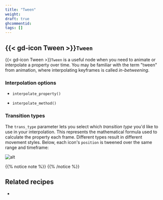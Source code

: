 ```yaml
---
title: "Tween"
weight:
draft: true
ghcommentid:
tags: []
---
```


## {{< gd-icon Tween >}}`Tween`

{{< gd-icon Tween >}}`Tween` is a useful node when you need to animate or interpolate a property over time. You may be familiar with the term "tween" from animation, where interpolating keyframes is called *in-betweening*.

### Interpolation options

* `interpolate_property()`

* `interpolate_method()`

### Transition types

The `trans_type` parameter lets you select which *transition type* you'd like to use in your interpolation. This represents the mathematical formula used to calculate the property each frame. Different types result in different movement styles. Below, each icon's `position` is tweened over the same range and timeframe:

![alt](/godot_recipes/3.x/img/tween_01.gif)

{{% notice note %}}
{{% /notice %}}

## Related recipes

- []()

<!-- #### Like video?

{{< youtube  >}} -->